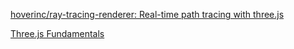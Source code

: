 [hoverinc/ray-tracing-renderer: Real-time path tracing with three.js](https://github.com/hoverinc/ray-tracing-renderer)

[Three.js Fundamentals](https://threejsfundamentals.org/)
